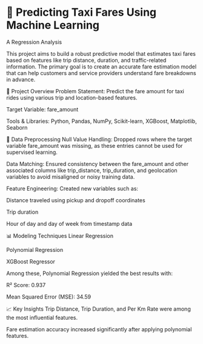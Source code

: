 # 🚖 Predicting Taxi Fares Using Machine Learning
A Regression Analysis

This project aims to build a robust predictive model that estimates taxi fares based on features like trip distance, duration, and traffic-related information. The primary goal is to create an accurate fare estimation model that can help customers and service providers understand fare breakdowns in advance.

📌 Project Overview
Problem Statement: Predict the fare amount for taxi rides using various trip and location-based features.

Target Variable: fare_amount

Tools & Libraries: Python, Pandas, NumPy, Scikit-learn, XGBoost, Matplotlib, Seaborn

🧹 Data Preprocessing
Null Value Handling: Dropped rows where the target variable fare_amount was missing, as these entries cannot be used for supervised learning.

Data Matching: Ensured consistency between the fare_amount and other associated columns like trip_distance, trip_duration, and geolocation variables to avoid misaligned or noisy training data.

Feature Engineering: Created new variables such as:

Distance traveled using pickup and dropoff coordinates

Trip duration

Hour of day and day of week from timestamp data

📊 Modeling Techniques
Linear Regression

Polynomial Regression

XGBoost Regressor

Among these, Polynomial Regression yielded the best results with:

R² Score: 0.937

Mean Squared Error (MSE): 34.59

📈 Key Insights
Trip Distance, Trip Duration, and Per Km Rate were among the most influential features.

Fare estimation accuracy increased significantly after applying polynomial features.
